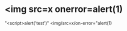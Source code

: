 # &lt;img src=x onerror=alert(1)
"&lt;script>alert('test')</script>"
&lt;img/src=x/on-error="alert(1)</script>
